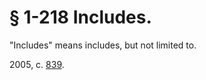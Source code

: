 # § 1-218 Includes.

<p>"Includes" means includes, but not limited to.</p><p>2005, c. <a href='http://lis.virginia.gov/cgi-bin/legp604.exe?051+ful+CHAP0839'>839</a>.</p>
